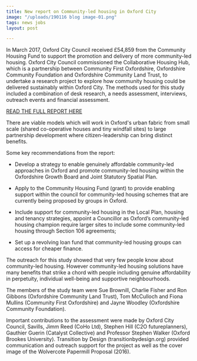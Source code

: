 ```yaml
---
title: New report on Community-led housing in Oxford City
image: "/uploads/190116 blog image-01.png"
tags: news jobs
layout: post

---
```

In March 2017, Oxford City Council received £54,859 from the Community Housing Fund to support the promotion and delivery of more community-led housing. Oxford City Council commissioned the Collaborative Housing Hub, which is a partnership between Community First Oxfordshire, Oxfordshire Community Foundation and Oxfordshire Community Land Trust, to undertake a research project to explore how community housing could be delivered sustainably within Oxford City. The methods used for this study included a combination of desk research, a needs assessment, interviews, outreach events and financial assessment.

[READ THE FULL REPORT HERE](https://issuu.com/oclt/docs/oxfordclh_finalreport_jan_2019)

There are viable models which will work in Oxford's urban fabric from small scale (shared co-operative houses and tiny windfall sites) to large partnership development where citizen-leadership can bring distinct benefits.

Some key recommendations from the report:

* Develop a strategy to enable genuinely affordable community-led approaches in Oxford and promote community-led housing within the Oxfordshire Growth Board and Joint Statutory Spatial Plan.


* Apply to the Community Housing Fund (grant) to provide enabling support within the council for community-led housing schemes that are currently being proposed by groups in Oxford.


* Include support for community-led housing in the Local Plan, housing and tenancy strategies, appoint a Councillor as Oxford’s community-led housing champion require larger sites to include some community-led housing through Section 106 agreements;


* Set up a revolving loan fund that community-led housing groups can access for cheaper finance.

The outreach for this study showed that very few people know about community-led housing. However community-led housing solutions have many benefits that strike a chord with people including genuine affordability in perpetuity, individual well-being and supportive neighbourhoods.

The members of the study team were Sue Brownill, Charlie Fisher and Ron Gibbons (Oxfordshire Community Land Trust), Tom McCulloch and Fiona Mullins (Community First Oxfordshire) and Jayne Woodley (Oxfordshire Community Foundation).

Important contributions to the assessment were made by Oxford City Council, Savills, Jimm Reed (CoHo Ltd), Stephen Hill (C2O futureplanners), Gauthier Guerin (Catalyst Collective) and Professor Stephen Walker (Oxford Brookes University). Transition by Design (transitionbydesign.org) provided communication and outreach support for the project as well as the cover image of the Wolvercote Papermill Proposal (2016).